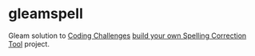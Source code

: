 # gleamspell
Gleam solution to [Coding Challenges](https://codingchallenges.fyi/) [build your own Spelling Correction Tool](https://codingchallenges.substack.com/p/coding-challenge-98-spelling-correction) project.

